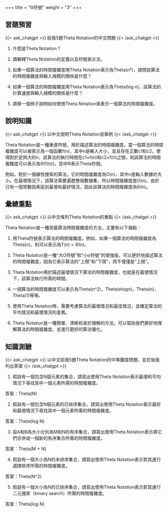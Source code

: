 +++
title = "Θ符號"
weight = "3"
+++
## 習題預習
{{< ask_chatgpt >}}
給我5題Theta Notation的中文問題
{{< /ask_chatgpt >}}



1. 什麼是Theta Notation？

2. 請解釋Theta Notation的定義以及符號表示法。

3. 如果一個算法的時間複雜度用Theta Notation表示為Theta(n²)，請問該算法的時間複雜度與輸入規模的關係是什麼？

4. 如果一個算法的時間複雜度用Theta Notation表示為Theta(log n)，該算法的計算速度與輸入規模的關係是什麼？

5. 請舉一個例子說明如何使用Theta Notation來表示一個算法的時間複雜度。   

## 說明知識
{{< ask_chatgpt >}}
以中文說明Theta Notation並舉例
{{< /ask_chatgpt >}}



Theta Notation是一種漸進符號，用於描述算法的時間複雜度。當一個算法的時間複雜度可以被表示為一個函數f(n)，其中n是輸入大小，並且存在正數c1和c2，使得對於足夠大的n，該算法的執行時間在c1×f(n)和c2×f(n)之間，則該算法的時間複雜度可以表示為Θ(f(n))，其中Θ表示Theta符號。

例如，對於一個線性搜索的算法，它的時間複雜度為O(n)，其中n是輸入數據的大小。在最壞情況下，該算法需要遍歷整個數據集，所以時間複雜度是O(n)。由於只有一個常數因素區別最壞和最好情況，因此該算法的時間複雜度為Θ(n)。   

## 彙總重點
{{< ask_chatgpt >}}
以中文條列Theta Notation的重點
{{< /ask_chatgpt >}}



Theta Notation是一種測量算法時間複雜度的方法，主要有以下幾點：

1. 用Theta符號表示算法的時間複雜度。例如，如果一個算法的時間複雜度為Theta(n)，則可以表示為T(n) = Θ(n)。

2. Theta Notation是一種“大O符號”和“小o符號”的增強版，可以更好地描述算法的時間複雜度，因為它表示算法的“上限”和“下限”，而不僅僅是“上限”。

3. Theta Notation用於描述最壞情況下算法的時間複雜度，也就是在最壞情況下，該算法執行所需的時間。

4. 一個算法的時間複雜度可以表示為Theta(n^2)，Theta(nlogn)，Theta(n)，Theta(1)等等。

5. 使用Theta Notation時，需要考慮算法的最壞情況和最佳情況，並確定算法的平均情況和最壞情況的差異。

6. Theta Notation是一種簡單、清晰和易於理解的方法，可以幫助我們更好地理解算法的時間複雜度，並進行更好的算法優化。   

## 知識測驗
{{< ask_chatgpt >}}
以中文給我5題Theta Notation的中等難度問題，並在後面列出答案
{{< /ask_chatgpt >}}








1) 假設有一個包含N個元素的集合，請寫出使用Theta Notation表示最壞和平均情況下尋找其中一個元素所需的時間複雜度。

答案：Theta(N)

2) 假設有一個包含N個元素的已排序集合，請寫出使用Theta Notation表示最好和最壞情況下尋找其中一個元素所需的時間複雜度。

答案：Theta(log N)

3) 設A和B為大小分別為M和N的有序集合，請寫出使用Theta Notation表示將它們合併成一個新的有序集合所需的時間複雜度。

答案：Theta(M + N)

4) 假設有一個大小為N的未排序集合，請寫出使用Theta Notation表示對其進行選擇排序所需的時間複雜度。

答案：Theta(N^2)

5) 假設有一個大小為N的已排序集合，請寫出使用Theta Notation表示對其進行二元搜索（binary search）所需的時間複雜度。

答案：Theta(log N)   

